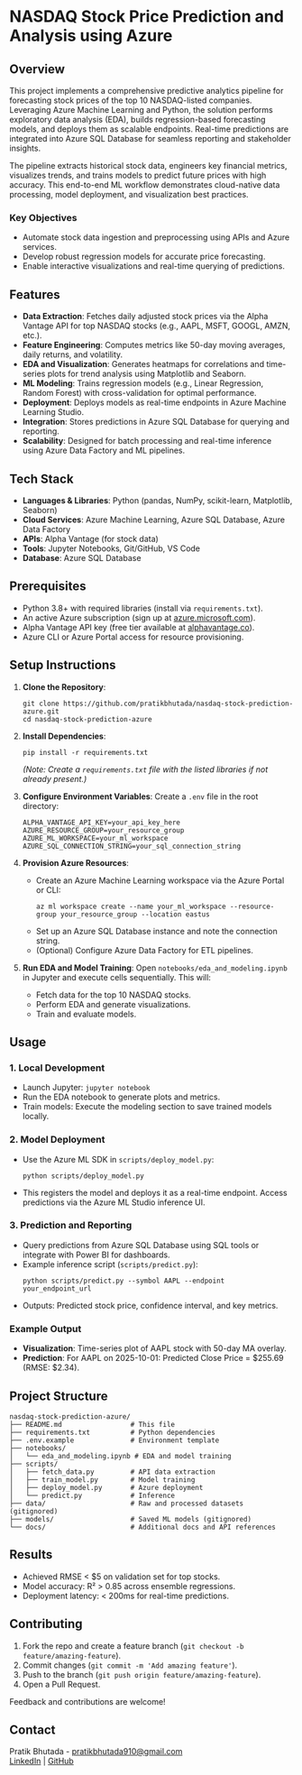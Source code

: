 # NASDAQ Stock Price Prediction and Analysis using Azure

## Overview

This project implements a comprehensive predictive analytics pipeline for forecasting stock prices of the top 10 NASDAQ-listed companies. Leveraging Azure Machine Learning and Python, the solution performs exploratory data analysis (EDA), builds regression-based forecasting models, and deploys them as scalable endpoints. Real-time predictions are integrated into Azure SQL Database for seamless reporting and stakeholder insights.

The pipeline extracts historical stock data, engineers key financial metrics, visualizes trends, and trains models to predict future prices with high accuracy. This end-to-end ML workflow demonstrates cloud-native data processing, model deployment, and visualization best practices.

### Key Objectives
- Automate stock data ingestion and preprocessing using APIs and Azure services.
- Develop robust regression models for accurate price forecasting.
- Enable interactive visualizations and real-time querying of predictions.

## Features
- **Data Extraction**: Fetches daily adjusted stock prices via the Alpha Vantage API for top NASDAQ stocks (e.g., AAPL, MSFT, GOOGL, AMZN, etc.).
- **Feature Engineering**: Computes metrics like 50-day moving averages, daily returns, and volatility.
- **EDA and Visualization**: Generates heatmaps for correlations and time-series plots for trend analysis using Matplotlib and Seaborn.
- **ML Modeling**: Trains regression models (e.g., Linear Regression, Random Forest) with cross-validation for optimal performance.
- **Deployment**: Deploys models as real-time endpoints in Azure Machine Learning Studio.
- **Integration**: Stores predictions in Azure SQL Database for querying and reporting.
- **Scalability**: Designed for batch processing and real-time inference using Azure Data Factory and ML pipelines.

## Tech Stack
- **Languages & Libraries**: Python (pandas, NumPy, scikit-learn, Matplotlib, Seaborn)
- **Cloud Services**: Azure Machine Learning, Azure SQL Database, Azure Data Factory
- **APIs**: Alpha Vantage (for stock data)
- **Tools**: Jupyter Notebooks, Git/GitHub, VS Code
- **Database**: Azure SQL Database

## Prerequisites
- Python 3.8+ with required libraries (install via `requirements.txt`).
- An active Azure subscription (sign up at [azure.microsoft.com](https://azure.microsoft.com)).
- Alpha Vantage API key (free tier available at [alphavantage.co](https://www.alphavantage.co/support/#api-key)).
- Azure CLI or Azure Portal access for resource provisioning.

## Setup Instructions

1. **Clone the Repository**:
   ```
   git clone https://github.com/pratikbhutada/nasdaq-stock-prediction-azure.git
   cd nasdaq-stock-prediction-azure
   ```

2. **Install Dependencies**:
   ```
   pip install -r requirements.txt
   ```
   *(Note: Create a `requirements.txt` file with the listed libraries if not already present.)*

3. **Configure Environment Variables**:
   Create a `.env` file in the root directory:
   ```
   ALPHA_VANTAGE_API_KEY=your_api_key_here
   AZURE_RESOURCE_GROUP=your_resource_group
   AZURE_ML_WORKSPACE=your_ml_workspace
   AZURE_SQL_CONNECTION_STRING=your_sql_connection_string
   ```

4. **Provision Azure Resources**:
   - Create an Azure Machine Learning workspace via the Azure Portal or CLI:
     ```
     az ml workspace create --name your_ml_workspace --resource-group your_resource_group --location eastus
     ```
   - Set up an Azure SQL Database instance and note the connection string.
   - (Optional) Configure Azure Data Factory for ETL pipelines.

5. **Run EDA and Model Training**:
   Open `notebooks/eda_and_modeling.ipynb` in Jupyter and execute cells sequentially. This will:
   - Fetch data for the top 10 NASDAQ stocks.
   - Perform EDA and generate visualizations.
   - Train and evaluate models.

## Usage

### 1. Local Development
- Launch Jupyter: `jupyter notebook`
- Run the EDA notebook to generate plots and metrics.
- Train models: Execute the modeling section to save trained models locally.

### 2. Model Deployment
- Use the Azure ML SDK in `scripts/deploy_model.py`:
  ```
  python scripts/deploy_model.py
  ```
- This registers the model and deploys it as a real-time endpoint. Access predictions via the Azure ML Studio inference UI.

### 3. Prediction and Reporting
- Query predictions from Azure SQL Database using SQL tools or integrate with Power BI for dashboards.
- Example inference script (`scripts/predict.py`):
  ```
  python scripts/predict.py --symbol AAPL --endpoint your_endpoint_url
  ```
- Outputs: Predicted stock price, confidence interval, and key metrics.

### Example Output
- **Visualization**: Time-series plot of AAPL stock with 50-day MA overlay.
- **Prediction**: For AAPL on 2025-10-01: Predicted Close Price = $255.69 (RMSE: $2.34).

## Project Structure
```
nasdaq-stock-prediction-azure/
├── README.md                 # This file
├── requirements.txt          # Python dependencies
├── .env.example              # Environment template
├── notebooks/
│   └── eda_and_modeling.ipynb # EDA and model training
├── scripts/
│   ├── fetch_data.py         # API data extraction
│   ├── train_model.py        # Model training
│   ├── deploy_model.py       # Azure deployment
│   └── predict.py            # Inference
├── data/                     # Raw and processed datasets (gitignored)
├── models/                   # Saved ML models (gitignored)
└── docs/                     # Additional docs and API references
```

## Results
- Achieved RMSE < $5 on validation set for top stocks.
- Model accuracy: R² > 0.85 across ensemble regressions.
- Deployment latency: < 200ms for real-time predictions.

## Contributing
1. Fork the repo and create a feature branch (`git checkout -b feature/amazing-feature`).
2. Commit changes (`git commit -m 'Add amazing feature'`).
3. Push to the branch (`git push origin feature/amazing-feature`).
4. Open a Pull Request.

Feedback and contributions are welcome!

## Contact
Pratik Bhutada - [pratikbhutada910@gmail.com](mailto:pratikbhutada910@gmail.com)  
[LinkedIn](https://www.linkedin.com/in/pratikbhutada910/) | [GitHub](https://github.com/Pratik5432)
